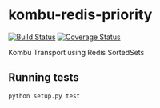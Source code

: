 # kombu-redis-priority

[![Build Status](https://travis-ci.org/Captricity/kombu-redis-priority.svg?branch=master)](https://travis-ci.org/Captricity/kombu-redis-priority) [![Coverage Status](https://coveralls.io/repos/Captricity/kombu-redis-priority/badge.png?branch=master)](https://coveralls.io/r/Captricity/kombu-redis-priority?branch=master)

Kombu Transport using Redis SortedSets

## Running tests

    python setup.py test
